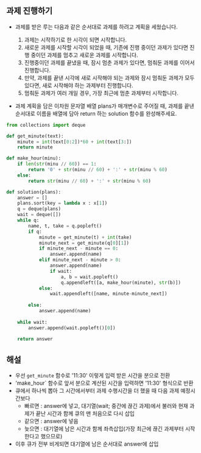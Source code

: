 ## 과제 진행하기
- 과제를 받은 루는 다음과 같은 순서대로 과제를 하려고 계획을 세웠습니다.
  1. 과제는 시작하기로 한 시각이 되면 시작합니다.
  2. 새로운 과제를 시작할 시각이 되었을 때, 기존에 진행 중이던 과제가 있다면 진행 중이던 과제를 멈추고 새로운 과제를 시작합니다.
  3. 진행중이던 과제를 끝냈을 때, 잠시 멈춘 과제가 있다면, 멈춰둔 과제를 이어서 진행합니다.
  4. 만약, 과제를 끝낸 시각에 새로 시작해야 되는 과제와 잠시 멈춰둔 과제가 모두 있다면, 새로 시작해야 하는 과제부터 진행합니다.
  5. 멈춰둔 과제가 여러 개일 경우, 가장 최근에 멈춘 과제부터 시작합니다.

- 과제 계획을 담은 이차원 문자열 배열 plans가 매개변수로 주어질 때, 과제를 끝낸 순서대로 이름을 배열에 담아 return 하는 solution 함수를 완성해주세요.


```python
from collections import deque

def get_minute(text):
    minute = int(text[0:2])*60 + int(text[3:])
    return minute

def make_hour(minu):
    if len(str(minu // 60)) == 1:
        return '0' + str(minu // 60) + ':' + str(minu % 60)
    else:
        return str(minu // 60) + ':' + str(minu % 60)

def solution(plans):
    answer = []
    plans.sort(key = lambda x : x[1])
    q = deque(plans)
    wait = deque([])
    while q:
        name, t, take = q.popleft()
        if q:
            minute = get_minute(t) + int(take)
            minute_next = get_minute(q[0][1])
            if minute_next - minute == 0:
                answer.append(name)
            elif minute_next - minute > 0:
                answer.append(name)
                if wait:
                    a, b = wait.popleft()
                    q.appendleft([a, make_hour(minute), str(b)])
            else:
                wait.appendleft([name, minute-minute_next])
                
        else:
            answer.append(name)
        
    while wait:
        answer.append(wait.popleft()[0])
        
    return answer
```

## 해설
- 우선 `get_minute` 함수로 '11:30' 이렇게 입력 받은 시간을 분으로 전환
- 'make_hour` 함수로 앞서 분으로 계산된 시간을 입력하면 '11:30' 형식으로 반환
- 큐에서 하나씩 뽑아 그 시간에서부터 과제 수행시간을 더 했을 때 다음 과제 예정시간보다
  - 빠르면 : answer에 넣고, 대기열(wait; 중간에 끊긴 과제)에서 불러와 현재 과제가 끝난 시간과 함께 큐의 맨 처음으로 다시 삽입
  - 같으면 : answer에 넣음
  - 늦으면 : 대기열에 남은 시간과 함께 좌측삽입(가장 최근에 끊긴 과제부터 시작한다고 했으므로)
- 이후 큐가 전부 비게되면 대기열에 남은 순서대로 answer에 삽입
